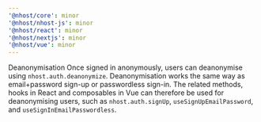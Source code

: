 ```yaml
---
'@nhost/core': minor
'@nhost/nhost-js': minor
'@nhost/react': minor
'@nhost/nextjs': minor
'@nhost/vue': minor
---
```


Deanonymisation
Once signed in anonymously, users can deanonymise using `nhost.auth.deanonymize`. 
Deanonymisation works the same way as email+password sign-up or passwordless sign-in. The related methods, hooks in React and composables in Vue can therefore be used for deanonymising users, such as `nhost.auth.signUp`, `useSignUpEmailPassword`, and `useSignInEmailPasswordless`.
